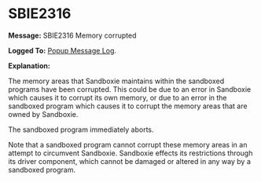# SBIE2316


**Message:** SBIE2316 Memory corrupted

**Logged To:** [Popup Message Log](PopupMessageLog).

**Explanation:**

The memory areas that Sandboxie maintains within the sandboxed programs have been corrupted. This could be due to an error in Sandboxie which causes it to corrupt its own memory, or due to an error in the sandboxed program which causes it to corrupt the memory areas that are owned by Sandboxie.

The sandboxed program immediately aborts.

Note that a sandboxed program cannot corrupt these memory areas in an attempt to circumvent Sandboxie. Sandboxie effects its restrictions through its driver component, which cannot be damaged or altered in any way by a sandboxed program.
